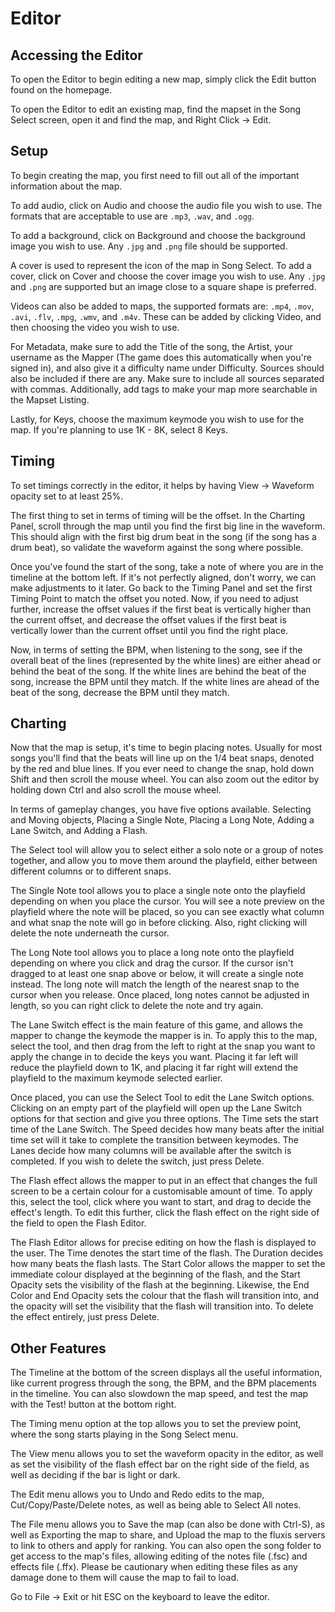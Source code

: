# Editor

## Accessing the Editor

To open the Editor to begin editing a new map, simply click the Edit button found on the homepage.

To open the Editor to edit an existing map, find the mapset in the Song Select screen, open it and find the map, and Right Click -> Edit.

## Setup

To begin creating the map, you first need to fill out all of the important information about the map.

To add audio, click on Audio and choose the audio file you wish to use. The formats that are acceptable to use are `.mp3`, `.wav`, and `.ogg`.

To add a background, click on Background and choose the background image you wish to use. Any `.jpg` and `.png` file should be supported.

A cover is used to represent the icon of the map in Song Select. To add a cover, click on Cover and choose the cover image you wish to use. Any `.jpg` and `.png` are supported but an image close to a square shape is preferred.

Videos can also be added to maps, the supported formats are: `.mp4`, `.mov`, `.avi`, `.flv`, `.mpg`, `.wmv`, and `.m4v`. These can be added by clicking Video, and then choosing the video you wish to use.

For Metadata, make sure to add the Title of the song, the Artist, your username as the Mapper (The game does this automatically when you're signed in), and also give it a difficulty name under Difficulty. Sources should also be included if there are any. Make sure to include all sources separated with commas. Additionally, add tags to make your map more searchable in the Mapset Listing.

Lastly, for Keys, choose the maximum keymode you wish to use for the map. If you're planning to use 1K - 8K, select 8 Keys.

## Timing

To set timings correctly in the editor, it helps by having View -> Waveform opacity set to at least 25%.

The first thing to set in terms of timing will be the offset. In the Charting Panel, scroll through the map until you find the first big line in the waveform. This should align with the first big drum beat in the song (if the song has a drum beat), so validate the waveform against the song where possible. 

Once you've found the start of the song, take a note of where you are in the timeline at the bottom left. If it's not perfectly aligned, don't worry, we can make adjustments to it later. Go back to the Timing Panel and set the first Timing Point to match the offset you noted. Now, if you need to adjust further, increase the offset values if the first beat is vertically higher than the current offset, and decrease the offset values if the first beat is vertically lower than the current offset until you find the right place.

Now, in terms of setting the BPM, when listening to the song, see if the overall beat of the lines (represented by the white lines) are either ahead or behind the beat of the song. If the white lines are behind the beat of the song, increase the BPM until they match. If the white lines are ahead of the beat of the song, decrease the BPM until they match.

## Charting

Now that the map is setup, it's time to begin placing notes. Usually for most songs you'll find that the beats will line up on the 1/4 beat snaps, denoted by the red and blue lines. If you ever need to change the snap, hold down Shift and then scroll the mouse wheel. You can also zoom out the editor by holding down Ctrl and also scroll the mouse wheel.

In terms of gameplay changes, you have five options available. Selecting and Moving objects, Placing a Single Note, Placing a Long Note, Adding a Lane Switch, and Adding a Flash.

The Select tool will allow you to select either a solo note or a group of notes together, and allow you to move them around the playfield, either between different columns or to different snaps.

The Single Note tool allows you to place a single note onto the playfield depending on when you place the cursor. You will see a note preview on the playfield where the note will be placed, so you can see exactly what column and what snap the note will go in before clicking. Also, right clicking will delete the note underneath the cursor.

The Long Note tool allows you to place a long note onto the playfield depending on where you click and drag the cursor. If the cursor isn't dragged to at least one snap above or below, it will create a single note instead. The long note will match the length of the nearest snap to the cursor when you release. Once placed, long notes cannot be adjusted in length, so you can right click to delete the note and try again.

The Lane Switch effect is the main feature of this game, and allows the mapper to change the keymode the mapper is in. To apply this to the map, select the tool, and then drag from the left to right at the snap you want to apply the change in to decide the keys you want. Placing it far left will reduce the playfield down to 1K, and placing it far right will extend the playfield to the maximum keymode selected earlier. 

Once placed, you can use the Select Tool to edit the Lane Switch options. Clicking on an empty part of the playfield will open up the Lane Switch options for that section and give you three options. The Time sets the start time of the Lane Switch. The Speed decides how many beats after the initial time set will it take to complete the transition between keymodes. The Lanes decide how many columns will be available after the switch is completed. If you wish to delete the switch, just press Delete.

The Flash effect allows the mapper to put in an effect that changes the full screen to be a certain colour for a customisable amount of time. To apply this, select the tool, click where you want to start, and drag to decide the effect's length. To edit this further, click the flash effect on the right side of the field to open the Flash Editor.

The Flash Editor allows for precise editing on how the flash is displayed to the user. The Time denotes the start time of the flash. The Duration decides how many beats the flash lasts. The Start Color allows the mapper to set the immediate colour displayed at the beginning of the flash, and the Start Opacity sets the visibility of the flash at the beginning. Likewise, the End Color and End Opacity sets the colour that the flash will transition into, and the opacity will set the visibility that the flash will transition into. To delete the effect entirely, just press Delete.

## Other Features

The Timeline at the bottom of the screen displays all the useful information, like current progress through the song, the BPM, and the BPM placements in the timeline. You can also slowdown the map speed, and test the map with the Test! button at the bottom right.

The Timing menu option at the top allows you to set the preview point, where the song starts playing in the Song Select menu.

The View menu allows you to set the waveform opacity in the editor, as well as set the visibility of the flash effect bar on the right side of the field, as well as deciding if the bar is light or dark.

The Edit menu allows you to Undo and Redo edits to the map, Cut/Copy/Paste/Delete notes, as well as being able to Select All notes.

The File menu allows you to Save the map (can also be done with Ctrl-S), as well as Exporting the map to share, and Upload the map to the fluxis servers to link to others and apply for ranking. You can also open the song folder to get access to the map's files, allowing editing of the notes file (.fsc) and effects file (.ffx). Please be cautionary when editing these files as any damage done to them will cause the map to fail to load.

Go to File -> Exit or hit ESC on the keyboard to leave the editor.